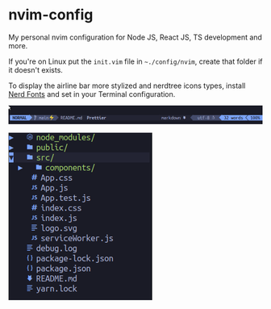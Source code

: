 # nvim-config
My personal nvim configuration for Node JS, React JS, TS development and more.


If you're on Linux put the `init.vim` file in `~./config/nvim`, create that folder if it doesn't exists.

To display the airline bar more stylized and nerdtree icons types, install [Nerd Fonts](https://www.nerdfonts.com/) and set in your Terminal configuration.

![Airlie stylized!](assets/airline-bar.png)

![File tree with icons types!](assets/file-tree.png)
